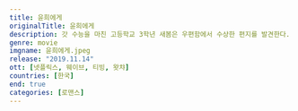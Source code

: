```yaml
---
title: 윤희에게
originalTitle: 윤희에게
description: 갓 수능을 마친 고등학교 3학년 새봄은 우편함에서 수상한 편지를 발견한다. 일본 북해도의 어느 마을에서 엄마를 향해 날아든, 절절한 연애 편지. 3년 전에 엄마와 이혼한 아빠도, 하나뿐인 삼촌도 엄마에 대해 잘 모르는 눈치다. 늘 피로에 찌들어 있고 무기력해 보이는 엄마가 답답했던 새봄은 무작정 엄마에게 같이 여행을 가자고 조른다.
genre: movie
imgname: 윤희에게.jpeg
release: "2019.11.14"
ott: [넷플릭스, 웨이브, 티빙, 왓챠]
countries: [한국]
end: true
categories: [로맨스]
---
```

